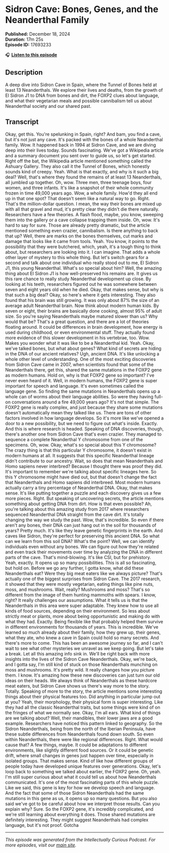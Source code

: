 # Sidron Cave: Bones, Genes, and the Neanderthal Family

**Published:** December 18, 2024  
**Duration:** 17m 25s  
**Episode ID:** 17693233

🎧 **[Listen to this episode](https://intellectuallycurious.buzzsprout.com/2529712/episodes/17693233-sidron-cave-bones-genes-and-the-neanderthal-family)**

## Description

A deep dive into Sidron Cave in Spain, where the Tunnel of Bones held at least 13 Neanderthals. We explore their lives and deaths, from the growth of El Sidron J1 to DNA from bones and dirt, the FOXP2 clues about language, and what their vegetarian meals and possible cannibalism tell us about Neanderthal society and our shared past.

## Transcript

Okay, get this. You're spelunking in Spain, right? And bam, you find a cave, but it's not just any cave. It's packed with the bones of a whole Neanderthal family. Wow. It happened back in 1994 at Sidron Cave, and we are diving deep into their lives today. Sounds fascinating. We've got a Wikipedia article and a summary document you sent over to guide us, so let's get started. Right off the bat, the Wikipedia article mentioned something called the Ashuary Gallery. They also call it the Tunnel of Bones, which honestly sounds kind of creepy. Yeah. What is that exactly, and why is it such a big deal? Well, that's where they found the remains of at least 13 Neanderthals, all jumbled up together. Oh, wow. Three men, three teenage boys, four women, and three infants. It's like a snapshot of their whole community frozen in time 49,000 years ago. Wow, a whole family. How'd they all end up in that one spot? That doesn't seem like a natural way to go. Right. That's the million-dollar question. I mean, the way their bones are mixed up with all that gravel and mud, it's pretty clear they didn't die there naturally. Researchers have a few theories. A flash flood, maybe, you know, sweeping them into the gallery or a cave collapse trapping them inside. Oh, wow. It's hard to say for sure. Those are already pretty dramatic, but the article mentioned something even crazier, cannibalism. Is there anything to back that up? Well, there are marks on the bones themselves, cut marks and damage that looks like it came from tools. Yeah. You know, it points to the possibility that they were butchered, which, yeah, it's a tough thing to think about, but researchers are looking into it. I can imagine. That adds a whole other layer of mystery to this whole thing. But let's switch gears for a second and talk about one individual who really stood out to me, El Sidron J1, this young Neanderthal. What's so special about him? Well, the amazing thing about El Sidron J1 is how well-preserved his remains are. It gives us this rare chance to really study Neanderthal development up close. By looking at his teeth, researchers figured out he was somewhere between seven and eight years old when he died. Okay, that makes sense, but why is that such a big deal? Okay, so here's where it gets interesting. They also found that his brain was still growing. It was only about 87% the size of an average adult Neanderthal brain. Now think about modern human kids. By seven or eight, their brains are basically done cooking, almost 95% of adult size. So you're saying Neanderthals maybe matured slower than us? Why would that be? That's a great question, and there are a lot of theories floating around. It could be differences in brain development, how energy is used during childhood, or even environmental stuff. They actually found more evidence of this slower development in his vertebrae, too. Wow. Makes you wonder what it was like to be a Neanderthal kid. Yeah. Okay, we've talked bones, but what about genes? What kind of secrets are hiding in the DNA of our ancient relatives? Ugh, ancient DNA. It's like unlocking a whole other level of understanding. One of the most exciting discoveries from Sidron Cave came in 2007, when scientists found that some of the Neanderthals there, get this, shared the same mutations in the FOXP2 gene as modern humans. Hold on, why is that FOXP2 gene so important? I've never even heard of it. Well, in modern humans, the FOXP2 gene is super important for speech and language. It's even sometimes called the language gene. So finding the same mutations in Neanderthals opens up a whole can of worms about their language abilities. So were they having full-on conversations around a fire 49,000 years ago? It's not that simple. The FOXP2 gene is really complex, and just because they share some mutations doesn't automatically mean they talked like us. There are tons of other factors involved in how language develops. So it's more like we've opened a door to a new possibility, but we need to figure out what's inside. Exactly. And this is where research is headed. Speaking of DNA discoveries, though, there's another one from Sidron Cave that's even crazier. They managed to sequence a complete Neanderthal Y chromosome from one of the specimens. Oh, wow. Okay, what's so special about this Y chromosome? The crazy thing is that this particular Y chromosome, it doesn't exist in modern humans at all. It suggests that this specific Neanderthal lineage didn't contribute to our ancestry. Wait, so does that mean Neanderthals and Homo sapiens never interbred? Because I thought there was proof they did. It's important to remember we're talking about specific lineages here. So this Y chromosome might have died out, but that doesn't change the fact that Neanderthals and Homo sapiens did interbreed. Most modern humans actually carry a tiny percentage of Neanderthal DNA. Okay, that makes sense. It's like putting together a puzzle and each discovery gives us a few more pieces. Right. But speaking of uncovering secrets, the article mentions something about getting DNA from dirt. How is that even possible? Ah, you're talking about this amazing study from 2017 where researchers sequenced Neanderthal DNA straight from the cave dirt. It's totally changing the way we study the past. Wow, that's incredible. So even if there aren't any bones, their DNA can just hang out in the soil for thousands of years? Pretty much. It's like they leave genetic fingerprints in the earth. And caves like Sidron, they're perfect for preserving this ancient DNA. So what can we learn from this soil DNA? What's the point? Well, we can identify individuals even without any bones. We can figure out how they're related and even track their movements over time by analyzing the DNA in different parts of the cave. That's mind-blowing. It's like CSI, but for prehistory. Yeah, exactly. It opens up so many possibilities. This is all so fascinating, but hold on. Before we go any further, I gotta know, what did these Neanderthals eat? Were they big meat eaters like we always picture? That's actually one of the biggest surprises from Sidron Cave. The 2017 research, it showed that they were mostly vegetarian, eating things like pine nuts, moss, and mushrooms. Wait, really? Mushrooms and moss? That's so different from the image of them hunting mammoths with spears. I know, right? It really challenges our assumptions. What it tells us is that the Neanderthals in this area were super adaptable. They knew how to use all kinds of food sources, depending on their environment. So less about strictly meat or plants, more about being opportunistic and making do with what they had. Exactly. Being flexible like that probably helped them survive in different environments for thousands of years. This is incredible. We've learned so much already about their family, how they grew up, their genes, what they ate, who knew a cave in Spain could hold so many secrets. And there's more to come. This has been an awesome journey so far, and I can't wait to see what other mysteries we unravel as we keep going. But let's take a break. Let all this amazing info sink in. We'll be right back with more insights into the lives of the Sidron Cave Neanderthals. Okay, we're back, and I gotta say, I'm still kind of stuck on those Neanderthals munching on moss and mushrooms. It's pretty wild. It really changes how you picture them. I know. It's amazing how these new discoveries can just turn our old ideas on their heads. We always think of Neanderthals as these hardcore meat eaters, but Sidron Cave shows us there's way more to the story. Totally. Speaking of more to the story, the article mentions some interesting things about their physical features too. Did anything in particular jump out at you? Yeah, their morphology, their physical form is super interesting. Like they had all the classic Neanderthal traits, but some things were kind of on the fringes of what we normally see. Okay, I'm all ears. What kind of things are we talking about? Well, their mandibles, their lower jaws are a good example. Researchers have noticed this pattern linked to geography. So the Sidron Neanderthals, being from the north of the Iberian Peninsula, have these subtle differences from Neanderthals found down south. So even within Neanderthals, there were like regional differences. Right. What would cause that? A few things, maybe. It could be adaptations to different environments, like slightly different food sources. Or it could be genetic drift, where small changes in genes just happen over time, especially in isolated groups. That makes sense. Kind of like how different groups of people today have developed unique features over generations. Okay, let's loop back to something we talked about earlier, the FOXP2 gene. Oh, yeah. I'm still super curious about what it could tell us about how Neanderthals communicated. It's one of the most fascinating parts of this whole puzzle. Like we said, this gene is key for how we develop speech and language. And the fact that some of those Sidron Neanderthals had the same mutations in this gene as us, it opens up so many questions. But you also said we've got to be careful about how we interpret those results. Can you explain why? Sure. So the FOXP2 gene, it's incredibly complicated, and we're still learning about everything it does. Those shared mutations are definitely interesting. They might suggest Neanderthals had complex language, but it's not proof. Gotcha

---
*This episode was generated from the Intellectually Curious Podcast. For more episodes, visit our [main site](https://intellectuallycurious.buzzsprout.com).*
